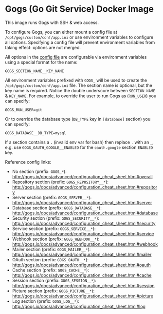 Gogs (Go Git Service) Docker Image
==================================

This image runs Gogs with SSH & web access.

To configure Gogs, you can either mount a config file at `/opt/gogs/custom/conf/app.ini`
or use environment variables to configure all options. Specifying a config file
will prevent environment variables from taking effect: options are not merged.

All options in the [config file](http://gogs.io/docs/advanced/configuration_cheat_sheet.html)
are configurable via environment variables using a special format for the name:

```
GOGS_SECTION_NAME__KEY_NAME
```

All environment variables prefixed with `GOGS_` will be used to create the
`/opt/gogs/custom/conf/app.ini` file. The section name is optional, but the
key name is required. Notice the double underscore between `SECTION_NAME` &
`KEY_NAME`. For example, to override the user to run Gogs as
(`RUN_USER`) you can specify:

```
GOGS_RUN_USER=git
```

Or to override the database type (`DB_TYPE` key in `[database]` section) you can
specify:

```
GOGS_DATABASE__DB_TYPE=mysql
```

If a section contains a `.` (invalid env var for bash) then replace `.` with an `_`,
e.g. use `GOGS_OAUTH_GOOGLE__ENABLED` for the `oauth.google` section `ENABLED` key.

Reference config links:

- No section (prefix: `GOGS_*`): http://gogs.io/docs/advanced/configuration_cheat_sheet.html#overall
- Repository section (prefix: `GOGS_REPOSITORY__*`): http://gogs.io/docs/advanced/configuration_cheat_sheet.html#repository
- Server section (prefix: `GOGS_SERVER__*`): http://gogs.io/docs/advanced/configuration_cheat_sheet.html#server
- Database section (prefix: `GOGS_DATABASE__*`): http://gogs.io/docs/advanced/configuration_cheat_sheet.html#database
- Security section (prefix: `GOGS_SECURITY__*`): http://gogs.io/docs/advanced/configuration_cheat_sheet.html#security
- Service section (prefix: `GOGS_SERVICE__*`): http://gogs.io/docs/advanced/configuration_cheat_sheet.html#service
- Webhook section (prefix: `GOGS_WEBHOOK__*`): http://gogs.io/docs/advanced/configuration_cheat_sheet.html#webhook
- Mailer section (prefix: `GOGS_MAILER__*`): http://gogs.io/docs/advanced/configuration_cheat_sheet.html#mailer
- OAuth section (prefix: `GOGS_OAUTH__*`): http://gogs.io/docs/advanced/configuration_cheat_sheet.html#oauth
- Cache section (prefix: `GOGS_CACHE__*`): http://gogs.io/docs/advanced/configuration_cheat_sheet.html#cache
- Session section (prefix: `GOGS_SESSION__*`): http://gogs.io/docs/advanced/configuration_cheat_sheet.html#session
- Picture section (prefix: `GOGS_PICTURE__*`): http://gogs.io/docs/advanced/configuration_cheat_sheet.html#picture
- Log section (prefix: `GOGS_LOG__*`): http://gogs.io/docs/advanced/configuration_cheat_sheet.html#log
